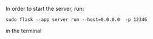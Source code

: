 In order to start the server, run:
```
sudo flask --app server run --host=0.0.0.0  -p 12346
```
in the terminal
